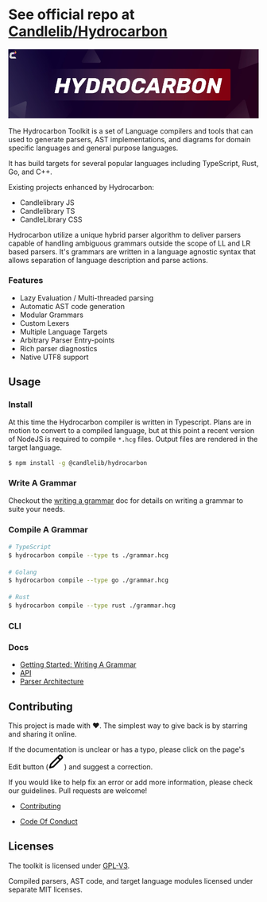 # See official repo at [Candlelib/Hydrocarbon](https://github.com/candlelibrary/hydrocarbon)

![Hydrocarbon](./site/resources/img/test.webp)


The Hydrocarbon Toolkit is a set of Language compilers and tools that can 
used to generate parsers, AST implementations, and diagrams for domain
specific languages and general purpose languages. 

It has build targets for several popular languages including TypeScript, Rust, 
Go, and C++. 


Existing projects enhanced by Hydrocarbon:

- Candlelibrary JS
- Candlelibrary TS
- CandleLibrary CSS

Hydrocarbon utilize a unique hybrid parser algorithm to deliver
parsers capable of handling ambiguous grammars outside the 
scope of LL and LR based parsers. It's grammars are written in a language agnostic
syntax that allows separation of language description and parse actions.

### Features
- Lazy Evaluation / Multi-threaded parsing
- Automatic AST code generation
- Modular Grammars
- Custom Lexers 
- Multiple Language Targets
- Arbitrary Parser Entry-points
- Rich parser diagnostics
- Native UTF8 support

## Usage

### Install

At this time the Hydrocarbon compiler is written in Typescript.
Plans are in motion to convert to a compiled language, but at this point
a recent version of NodeJS is required to compile `*.hcg` files. Output files are 
rendered in the target language. 

```bash
$ npm install -g @candlelib/hydrocarbon 
```

### Write A Grammar

Checkout the [writing a grammar](./site/tutorial.creating_a_grammar.index.md) doc for details on writing a grammar to
suite your needs. 

### Compile A Grammar

```bash
# TypeScript
$ hydrocarbon compile --type ts ./grammar.hcg

# Golang
$ hydrocarbon compile --type go ./grammar.hcg

# Rust
$ hydrocarbon compile --type rust ./grammar.hcg
```

### CLI 

### Docs

- [Getting Started: Writing A Grammar](./site/tutorial.creating_a_grammar.index.md)
- [API](./site/api.index.md)
- [Parser Architecture](./site/architecture.index.md)

## Contributing

This project is made with ❤️. The simplest way to give back is by starring and sharing it online.

If the documentation is unclear or has a typo, please click on the page's Edit button (![pencil icon](./site/resources/img/github_pencil.svg)) and suggest a correction.

If you would like to help fix an error or add more information, please check our guidelines. Pull requests are welcome!

- [Contributing](./CONTRIBUTING.md)

- [Code Of Conduct](./CODE_OF_CONDUCT.md)

## Licenses

The toolkit is licensed under [GPL-V3](LICENSE.md).

Compiled parsers, AST code, and target language modules licensed under separate MIT licenses.